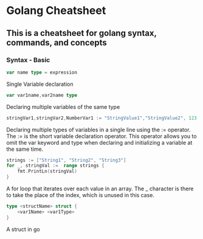 # Golang Cheatsheet
## This is a cheatsheet for golang syntax, commands, and concepts

### Syntax - Basic
```go
var name type = expression
```
Single Variable declaration

```go
var var1name,var2name type
```
Declaring multiple variables of the same type

```go
stringVar1,stringVar2,NumberVar1 := "StringValue1","StringValue2", 123
```
Declaring multiple types of variables in a single line using the := operator. The := is the short variable declaration operator. This operator allows you to omit the var keyword and type when declaring and initializing a variable at the same time.

```go
strings := ["String1", "String2", "String3"]
for _, stringVal :=  range strings {
    fmt.PrintLn(stringVal)
}
```
A for loop that iterates over each value in an array. The _ character is there to take the place of the index, which is unused in this case.

```go
type <structName> struct {
    <var1Name> <var1Type>
}
```
A struct in go
